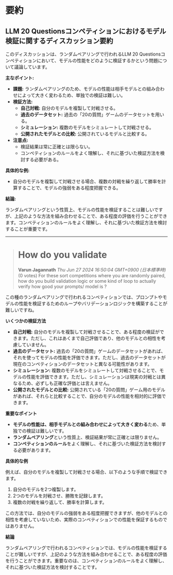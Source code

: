 # 要約 
## LLM 20 Questionsコンペティションにおけるモデル検証に関するディスカッション要約

このディスカッションは、ランダムペアリングで行われるLLM 20 Questionsコンペティションにおいて、モデルの性能をどのように検証するかという問題について議論しています。

**主なポイント:**

* **課題:** ランダムペアリングのため、モデルの性能は相手モデルとの組み合わせによって大きく変わるため、単独での検証は難しい。
* **検証方法:**
    * **自己対戦:** 自分のモデルを複製して対戦させる。
    * **過去のデータセット:** 過去の「20の質問」ゲームのデータセットを用いる。
    * **シミュレーション:** 複数のモデルをシミュレートして対戦させる。
    * **公開されたモデルとの比較:** 公開されているモデルと比較する。
* **注意点:**
    * 検証結果は常に正確とは限らない。
    * コンペティションのルールをよく理解し、それに基づいた検証方法を検討する必要がある。

**具体的な例:**

* 自分のモデルを複製して対戦させる場合、複数の対戦を繰り返して勝率を計算することで、モデルの強弱をある程度把握できる。

**結論:**

ランダムペアリングという性質上、モデルの性能を検証することは難しいですが、上記のような方法を組み合わせることで、ある程度の評価を行うことができます。コンペティションのルールをよく理解し、それに基づいた検証方法を検討することが重要です。


---
> # How do you validate
> **Varun Jagannath** *Thu Jun 27 2024 16:50:04 GMT+0900 (日本標準時)* (0 votes)
> For these sort competitions where you are randomly paired, how do you build validation logic or some kind of loop to actually verify how good your prompts/ model is ?

この種のランダムペアリングで行われるコンペティションでは、プロンプトやモデルの性能を検証するためのループやバリデーションロジックを構築することが難しいですね。

**いくつかの検証方法**

* **自己対戦:** 自分のモデルを複製して対戦させることで、ある程度の検証ができます。ただし、これはあくまで自己評価であり、他のモデルとの相性を考慮していません。
* **過去のデータセット:** 過去の「20の質問」ゲームのデータセットがあれば、それを使ってモデルの性能を評価できます。ただし、過去のデータセットが現在のコンペティションのデータセットと異なる可能性があります。
* **シミュレーション:** 複数のモデルをシミュレートして対戦させることで、モデルの性能を評価できます。ただし、シミュレーションは現実の対戦とは異なるため、必ずしも正確な評価とは言えません。
* **公開されたモデルとの比較:** 公開されている「20の質問」ゲーム用のモデルがあれば、それらと比較することで、自分のモデルの性能を相対的に評価できます。

**重要なポイント**

* **モデルの性能は、相手モデルとの組み合わせによって大きく変わる**ため、単独での検証は難しいです。
* **ランダムペアリング**という性質上、検証結果が常に正確とは限りません。
* **コンペティションのルール**をよく理解し、それに基づいた検証方法を検討する必要があります。

**具体的な例**

例えば、自分のモデルを複製して対戦させる場合、以下のような手順で検証できます。

1. 自分のモデルを2つ複製します。
2. 2つのモデルを対戦させ、勝敗を記録します。
3. 複数の対戦を繰り返して、勝率を計算します。

この方法では、自分のモデルの強弱をある程度把握できますが、他のモデルとの相性を考慮していないため、実際のコンペティションでの性能を保証するものではありません。

**結論**

ランダムペアリングで行われるコンペティションでは、モデルの性能を検証することが難しいですが、上記のような方法を組み合わせることで、ある程度の評価を行うことができます。重要なのは、コンペティションのルールをよく理解し、それに基づいた検証方法を検討することです。

